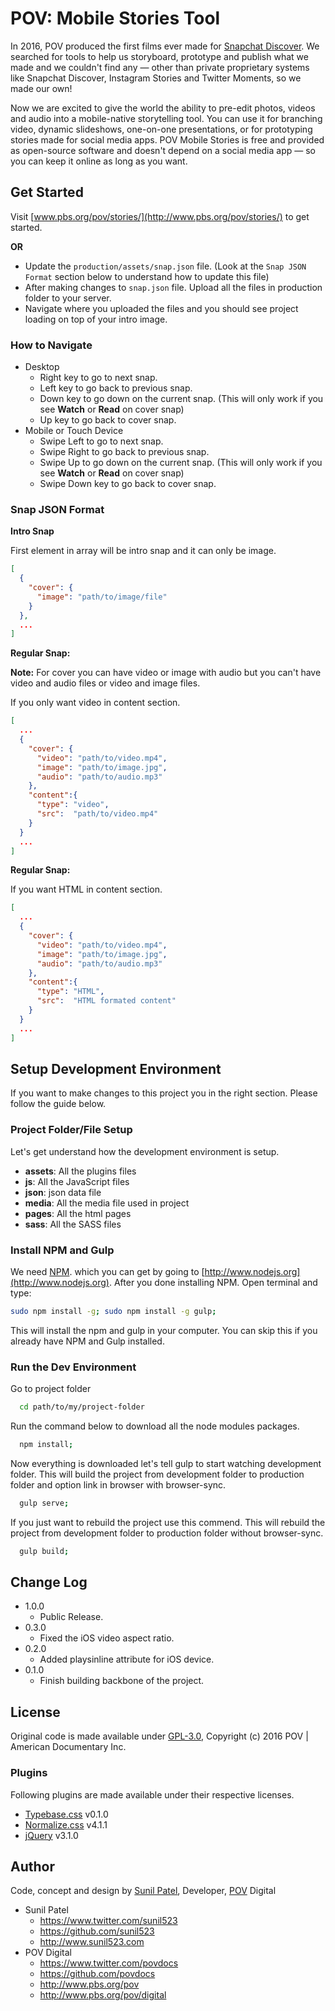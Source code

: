 # POV: Mobile Stories Tool

In 2016, POV produced the first films ever made for [Snapchat Discover](http://www.pbs.org/pov/snapchatfilms/). We searched for tools to help us storyboard, prototype and publish what we made and we couldn't find any — other than private proprietary systems like Snapchat Discover, Instagram Stories and Twitter Moments, so we made our own!

Now we are excited to give the world the ability to pre-edit photos, videos and audio into a mobile-native storytelling tool. You can use it for branching video, dynamic slideshows, one-on-one presentations, or for prototyping stories made for social media apps. POV Mobile Stories is free and provided as open-source software and doesn't depend on a social media app — so you can keep it online as long as you want.

## Get Started

Visit [www.pbs.org/pov/stories/](http://www.pbs.org/pov/stories/) to get started.

**OR** 

* Update the `production/assets/snap.json` file. (Look at the `Snap JSON Format` section below to understand how to update this file)
* After making changes to `snap.json` file. Upload all the files in production folder to your server.
* Navigate where you uploaded the files and you should see project loading on top of your intro image.

### How to Navigate
* Desktop
  * Right key to go to next snap.
  * Left key to go back to previous snap.
  * Down key to go down on the current snap. (This will only work if you see **Watch** or **Read** on cover snap)
  * Up key to go back to cover snap.
* Mobile or Touch Device
  * Swipe Left to go to next snap.
  * Swipe Right to go back to previous snap.
  * Swipe Up to go down on the current snap. (This will only work if you see **Watch** or **Read** on cover snap)
  * Swipe Down key to go back to cover snap.

### Snap JSON Format

**Intro Snap**

First element in array will be intro snap and it can only be image.

```json
[
  {
    "cover": {
      "image": "path/to/image/file"
    }
  },
  ...
]
```

**Regular Snap:**

**Note:** For cover you can have video or image with audio but you can't have video and audio files or video and image files.

If you only want video in content section.

```json
[
  ...
  {
    "cover": {
      "video": "path/to/video.mp4",
      "image": "path/to/image.jpg",
      "audio": "path/to/audio.mp3"
    },
    "content":{
      "type": "video",
      "src":  "path/to/video.mp4"
    }
  }
  ...
]
```

**Regular Snap:**

If you want HTML in content section.

```json
[
  ...
  {
    "cover": {
      "video": "path/to/video.mp4",
      "image": "path/to/image.jpg",
      "audio": "path/to/audio.mp3"
    },
    "content":{
      "type": "HTML",
      "src":  "HTML formated content"
    }
  }
  ...
]
```


## Setup Development Environment

If you want to make changes to this project you in the right section. Please follow the guide below.

### Project Folder/File Setup

Let's get understand how the development environment is setup.

* **assets**: All the plugins files
* **js**: All the JavaScript files
* **json**: json data file
* **media**: All the media file used in project
* **pages**: All the html pages
* **sass**: All the SASS files

### Install NPM and Gulp

We need [NPM](https://npmjs.org). which you can get by going to [http://www.nodejs.org](http://www.nodejs.org).
After you done installing NPM. Open terminal and type:
```sh
sudo npm install -g; sudo npm install -g gulp;
```
This will install the npm and gulp in your computer. You can skip this if you already have NPM and Gulp installed.


### Run the Dev Environment

Go to project folder
```sh
  cd path/to/my/project-folder
```
Run the command below to download all the node modules packages.
```sh
  npm install;
```

Now everything is downloaded let's tell gulp to start watching development folder. This will build the project from development folder to production folder and option link in browser with browser-sync.
```sh
  gulp serve;
```


If you just want to rebuild the project use this commend. This will rebuild the project from development folder to production folder without browser-sync.
```sh
  gulp build;
```

## Change Log

* 1.0.0
  * Public Release.
* 0.3.0
  * Fixed the iOS video aspect ratio.
* 0.2.0
  * Added playsinline attribute for iOS device.
* 0.1.0
  * Finish building backbone of the project.


## License
Original code is made available under [GPL-3.0](https://opensource.org/licenses/GPL-3.0), Copyright (c) 2016 POV | American Documentary Inc.

### Plugins
Following plugins are made available under their respective licenses.
* [Typebase.css](http://devinhunt.github.io/typebase.css/) v0.1.0
* [Normalize.css](github.com/necolas/normalize.css) v4.1.1
* [jQuery](jquery.org/license) v3.1.0

## Author
Code, concept and design by [Sunil Patel](https://github.com/sunil523), Developer, [POV](http://www.pbs.org/pov/) Digital

* Sunil Patel
  * https://www.twitter.com/sunil523
  * https://github.com/sunil523
  * http://www.sunil523.com
* POV Digital
  * https://www.twitter.com/povdocs
  * https://github.com/povdocs
  * http://www.pbs.org/pov
  * http://www.pbs.org/pov/digital